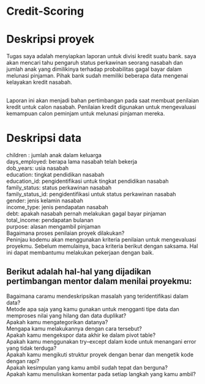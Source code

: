 # Credit-Scoring

# Deskripsi proyek
Tugas saya adalah menyiapkan laporan untuk divisi kredit suatu bank. saya akan mencari tahu pengaruh status perkawinan seorang nasabah dan jumlah anak yang dimilikinya terhadap probabilitas gagal bayar dalam melunasi pinjaman. Pihak bank sudah memiliki beberapa data mengenai kelayakan kredit nasabah.<br><br>

Laporan ini akan menjadi bahan pertimbangan pada saat membuat penilaian kredit untuk calon nasabah. Penilaian kredit digunakan untuk mengevaluasi kemampuan calon peminjam untuk melunasi pinjaman mereka.


# Deskripsi data
children : jumlah anak dalam keluarga <br>
days_employed: berapa lama nasabah telah bekerja<br>
dob_years: usia nasabah<br>
education: tingkat pendidikan nasabah<br>
education_id: pengidentifikasi untuk tingkat pendidikan nasabah<br>
family_status: status perkawinan nasabah<br>
family_status_id: pengidentifikasi untuk status perkawinan nasabah<br>
gender: jenis kelamin nasabah<br>
income_type: jenis pendapatan nasabah<br>
debt: apakah nasabah pernah melakukan gagal bayar pinjaman<br>
total_income: pendapatan bulanan<br>
purpose: alasan mengambil pinjaman<br>
Bagaimana proses penilaian proyek dilakukan?<br>
Peninjau kodemu akan menggunakan kriteria penilaian untuk mengevaluasi proyekmu. Sebelum memulainya, baca kriteria berikut dengan saksama. Hal ini dapat membantumu melakukan pekerjaan dengan baik.

##  Berikut adalah hal-hal yang dijadikan pertimbangan mentor dalam menilai proyekmu:

Bagaimana caramu mendeskripsikan masalah yang teridentifikasi dalam data?<br>
Metode apa saja yang kamu gunakan untuk mengganti tipe data dan memproses nilai yang hilang dan data duplikat?<br>
Apakah kamu mengategorikan datanya?<br>
Mengapa kamu melakukannya dengan cara tersebut?<br>
Apakah kamu mengekspor data akhir ke dalam pivot table?<br>
Apakah kamu menggunakan try–except dalam kode untuk menangani error yang tidak terduga?<br>
Apakah kamu mengikuti struktur proyek dengan benar dan mengetik kode dengan rapi?<br>
Apakah kesimpulan yang kamu ambil sudah tepat dan berguna?<br>
Apakah kamu menuliskan komentar pada setiap langkah yang kamu ambil?<br>
